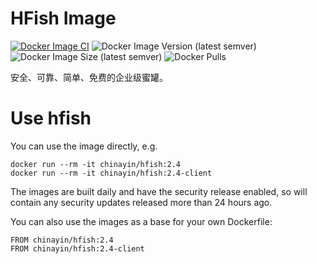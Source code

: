 # HFish Image

[![Docker Image CI](https://github.com/chinayin-docker/hfish/actions/workflows/ci.yml/badge.svg?event=schedule)](https://github.com/chinayin-docker/hfish/actions/workflows/ci.yml)
![Docker Image Version (latest semver)](https://img.shields.io/docker/v/chinayin/hfish?sort=semver)
![Docker Image Size (latest semver)](https://img.shields.io/docker/image-size/chinayin/hfish?sort=semver)
![Docker Pulls](https://img.shields.io/docker/pulls/chinayin/hfish)

安全、可靠、简单、免费的企业级蜜罐。

# Use hfish

You can use the image directly, e.g.

```
docker run --rm -it chinayin/hfish:2.4
docker run --rm -it chinayin/hfish:2.4-client
```

The images are built daily and have the security release enabled, so will contain any security updates released more
than 24 hours ago.

You can also use the images as a base for your own Dockerfile:

```
FROM chinayin/hfish:2.4
FROM chinayin/hfish:2.4-client
```
